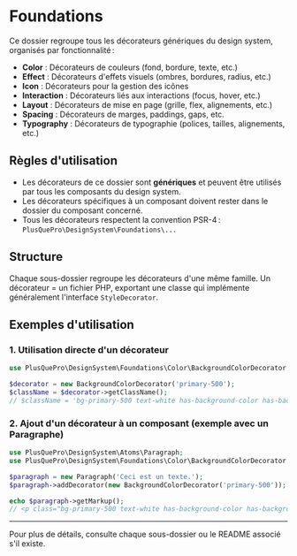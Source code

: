 # Foundations

Ce dossier regroupe tous les décorateurs génériques du design system, organisés par fonctionnalité : 

- **Color** : Décorateurs de couleurs (fond, bordure, texte, etc.)
- **Effect** : Décorateurs d'effets visuels (ombres, bordures, radius, etc.)
- **Icon** : Décorateurs pour la gestion des icônes
- **Interaction** : Décorateurs liés aux interactions (focus, hover, etc.)
- **Layout** : Décorateurs de mise en page (grille, flex, alignements, etc.)
- **Spacing** : Décorateurs de marges, paddings, gaps, etc.
- **Typography** : Décorateurs de typographie (polices, tailles, alignements, etc.)

## Règles d'utilisation

- Les décorateurs de ce dossier sont **génériques** et peuvent être utilisés par tous les composants du design system.
- Les décorateurs spécifiques à un composant doivent rester dans le dossier du composant concerné.
- Tous les décorateurs respectent la convention PSR-4 : `PlusQuePro\DesignSystem\Foundations\...`

## Structure

Chaque sous-dossier regroupe les décorateurs d'une même famille. Un décorateur = un fichier PHP, exportant une classe qui implémente généralement l'interface `StyleDecorator`.

## Exemples d'utilisation

### 1. Utilisation directe d'un décorateur

```php
use PlusQuePro\DesignSystem\Foundations\Color\BackgroundColorDecorator;

$decorator = new BackgroundColorDecorator('primary-500');
$className = $decorator->getClassName();
// $className = 'bg-primary-500 text-white has-background-color has-background'
```

### 2. Ajout d'un décorateur à un composant (exemple avec un Paragraphe)

```php
use PlusQuePro\DesignSystem\Atoms\Paragraph;
use PlusQuePro\DesignSystem\Foundations\Color\BackgroundColorDecorator;

$paragraph = new Paragraph('Ceci est un texte.');
$paragraph->addDecorator(new BackgroundColorDecorator('primary-500'));

echo $paragraph->getMarkup();
// <p class="bg-primary-500 text-white has-background-color has-background">Ceci est un texte.</p>
```

---

Pour plus de détails, consulte chaque sous-dossier ou le README associé s'il existe. 